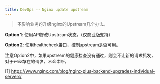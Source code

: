 ```yaml
---
title: DevOps -- Nginx update upstream
---
```


> 不影响业务的升级nginx的Upstream几个办法。



**Option 1**: 使用API修改Upstream状态。（仅商业版支持）

**Option 2**: 使用healthcheck接口，控制upstream是否可用。



注意Option2中，如果upstream的健康检查没有通过，则会不让新的请求抓发，对于已经存在的请求，不会中断。



[1] https://www.nginx.com/blog/nginx-plus-backend-upgrades-individual-servers/
